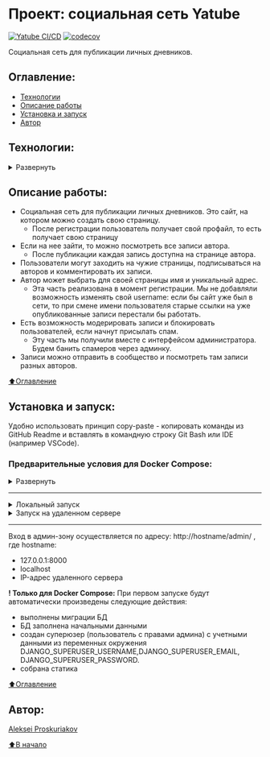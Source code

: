 # Проект: социальная сеть Yatube
[![Yatube CI/CD](https://github.com/alexpro2022/hw05_final/actions/workflows/main.yml/badge.svg)](https://github.com/alexpro2022/hw05_final/actions/workflows/main.yml)
[![codecov](https://codecov.io/gh/alexpro2022/hw05_final/branch/master/graph/badge.svg?token=1ETL9DOJEB)](https://codecov.io/gh/alexpro2022/hw05_final)

Социальная сеть для публикации личных дневников. 



## Оглавление:
- [Технологии](#технологии)
- [Описание работы](#описание-работы)
- [Установка и запуск](#установка-и-запуск)
- [Автор](#автор)



## Технологии:
<details><summary>Развернуть</summary>

**Языки программирования, библиотеки и модули:**

[![Python](https://img.shields.io/badge/python-3.7%20%7C%203.8%20%7C%203.9%20%7C%203.10%20%7C%203.11-blue?logo=python)](https://www.python.org/)
[![Requests](https://img.shields.io/badge/-Requests:_HTTP_for_Humans™-464646?logo=Python)](https://pypi.org/project/requests/)
[![Pillow](https://img.shields.io/badge/-Pillow-464646?logo=Python)](https://pypi.org/project/Pillow/)

[![HTML](https://img.shields.io/badge/-HTML-464646?logo=HTML)](https://html.spec.whatwg.org/multipage/)


**Фреймворк, расширения и библиотеки:**

[![Django](https://img.shields.io/badge/-Django-464646?logo=Django)](https://www.djangoproject.com/)
[![sorl-thumbnail](https://img.shields.io/badge/-sorl--thumbnail-464646?logo=sorl-thumbnail)](https://sorl-thumbnail.readthedocs.io/en/latest/)


**База данных:**

[![SQLite3](https://img.shields.io/badge/-SQLite3-464646?logo=SQLite)](https://www.sqlite.com/version3.html)
[![PostgreSQL](https://img.shields.io/badge/-PostgreSQL-464646?logo=PostgreSQL)](https://www.postgresql.org/)



**Тестирование:**

[![Pytest](https://img.shields.io/badge/-Pytest-464646?logo=Pytest)](https://docs.pytest.org/en/latest/)
[![Pytest-cov](https://img.shields.io/badge/-Pytest--cov-464646?logo=Pytest)](https://pytest-cov.readthedocs.io/en/latest/)
[![Coverage](https://img.shields.io/badge/-Coverage-464646?logo=Python)](https://coverage.readthedocs.io/en/latest/)


**CI/CD:**

[![GitHub_Actions](https://img.shields.io/badge/-GitHub_Actions-464646?logo=GitHub)](https://docs.github.com/en/actions)
[![docker_hub](https://img.shields.io/badge/-Docker_Hub-464646?logo=docker)](https://hub.docker.com/)
[![docker_compose](https://img.shields.io/badge/-Docker%20Compose-464646?logo=docker)](https://docs.docker.com/compose/)
[![Nginx](https://img.shields.io/badge/-NGINX-464646?logo=NGINX)](https://nginx.org/ru/)
[![Yandex.Cloud](https://img.shields.io/badge/-Yandex.Cloud-464646?logo=Yandex)](https://cloud.yandex.ru/)
[![Telegram](https://img.shields.io/badge/-Telegram-464646?logo=Telegram)](https://core.telegram.org/api)

[⬆️Оглавление](#оглавление)
</details>



## Описание работы:
- Социальная сеть для публикации личных дневников. Это сайт, на котором можно создать свою страницу.
  - После регистрации пользователь получает свой профайл, то есть получает свою страницу
- Если на нее зайти, то можно посмотреть все записи автора.
  - После публикации каждая запись доступна на странице автора.
- Пользователи могут заходить на чужие страницы, подписываться на авторов и комментировать их записи.
- Автор может выбрать для своей страницы имя и уникальный адрес.
  - Эта часть реализована в момент регистрации. Мы не добавляли возможность изменять свой username: если бы сайт уже был в сети, то при смене имени пользователя старые ссылки на уже опубликованные записи перестали бы работать.
- Есть возможность модерировать записи и блокировать пользователей, если начнут присылать спам.
  - Эту часть мы получили вместе с интерфейсом администратора. Будем банить спамеров через админку.
- Записи можно отправить в сообщество и посмотреть там записи разных авторов.

[⬆️Оглавление](#оглавление)



## Установка и запуск:
Удобно использовать принцип copy-paste - копировать команды из GitHub Readme и вставлять в командную строку Git Bash или IDE (например VSCode).
### Предварительные условия для Docker Compose:
<details><summary>Развернуть</summary>

Предполагается, что пользователь:
 - создал аккаунт [DockerHub](https://hub.docker.com/), если запуск будет производиться на удаленном сервере.
 - установил [Docker](https://docs.docker.com/engine/install/) и [Docker Compose](https://docs.docker.com/compose/install/) на локальной машине или на удаленном сервере, где проект будет запускаться в контейнерах. Проверить наличие можно выполнив команды:
    ```
    docker --version && docker-compose --version
    ```
</details>
<hr>
<details>
<summary>Локальный запуск</summary> 

**!!! Для пользователей Windows обязательно выполнить команду:** иначе файл start.sh при клонировании будет бракован:
```
git config --global core.autocrlf false
```

1. Клонируйте репозиторий с GitHub и введите данные для переменных окружения (значения даны для примера, но их можно оставить):
```
git clone git@github.com:alexpro2022/social_network-Django.git && \
cd social_network-Django && \
cp env_example .env && \
nano .env
```
<details>
<summary>сервер Django/SQLite3</summary>

2. Создайте и активируйте виртуальное окружение:
   * Если у вас Linux/macOS
   ```
    python -m venv venv && source venv/bin/activate
   ```
   * Если у вас Windows
   ```
    python -m venv venv && source venv/Scripts/activate
   ```

3. Установите в виртуальное окружение все необходимые зависимости из файла **requirements.txt**:
```
python -m pip install --upgrade pip && pip install -r yatube/requirements.txt
```

4. Выполните миграции, создайте суперюзера (потребуется ввод персональных данных) и запустите приложение:
```
python yatube/manage.py makemigrations && \
python yatube/manage.py migrate && \
python yatube/manage.py createsuperuser && \
python yatube/manage.py runserver
```
Сервер запустится локально по адресу http://127.0.0.1:8000/

5. Остановить сервер Django можно комбинацией клавиш Ctl-C.
</details>
<details>
<summary>Docker Compose/PostgreSQL</summary>

2. Из корневой директории проекта выполните команду:
```
docker compose -f infra/local/docker-compose.yml up -d --build
```
Проект будет развернут в трех docker-контейнерах (db, web, nginx) по адресу http://localhost.

3. Остановить docker и удалить контейнеры можно командой из корневой директории проекта:
```
docker compose -f infra/local/docker-compose.yml down
```
Если также необходимо удалить тома базы данных, статики и медиа:
```
docker compose -f infra/local/docker-compose.yml down -v
```
</details>
<hr>  
</details>

<details>
<summary>Запуск на удаленном сервере</summary>

1. Сделайте [форк](https://docs.github.com/en/get-started/quickstart/fork-a-repo) в свой репозиторий.

2. Создайте Actions.Secrets согласно списку ниже + переменные окружения из env_example файла:
```
PROJECT_NAME
SECRET_KEY 

CODECOV_TOKEN 

DOCKERHUB_USERNAME 
DOCKERHUB_PASSWORD 

# Данные удаленного сервера и ssh-подключения:
HOST 
USERNAME 
SSH_KEY    
PASSPHRASE 

# Учетные данные Телеграм-бота для получения сообщения о успешном завершении workflow:
TELEGRAM_USER_ID 
TELEGRAM_BOT_TOKEN 

# База данных:
DB_ENGINE=django.db.backends.postgresql
DB_NAME=postgres
DB_HOST=db
DB_PORT=5432
POSTGRES_USER=postgres
POSTGRES_PASSWORD=12345
```

3. Запустите вручную workflow, чтобы автоматически развернуть проект в трех docker-контейнерах (db, web, nginx) на удаленном сервере.
</details>
<hr>

Вход в админ-зону осуществляется по адресу: http://hostname/admin/ , где hostname:
  * 127.0.0.1:8000
  * localhost
  * IP-адрес удаленного сервера  

**! Только для Docker Compose:**
При первом запуске будут автоматически произведены следующие действия:    
  * выполнены миграции БД
  * БД заполнена начальными данными
  * создан суперюзер (пользователь с правами админа) с учетными данными из переменных окружения DJANGO_SUPERUSER_USERNAME,DJANGO_SUPERUSER_EMAIL, DJANGO_SUPERUSER_PASSWORD.
  * собрана статика

[⬆️Оглавление](#оглавление)



## Автор:
[Aleksei Proskuriakov](https://github.com/alexpro2022)

[⬆️В начало](#Проект-социальная-сеть-Yatube)
